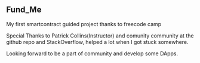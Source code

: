## Fund_Me

My first smartcontract guided project thanks to freecode camp

Special Thanks to Patrick Collins(Instructor) and comunity community at the github repo and StackOverflow, helped a lot when I got stuck somewhere.

Looking forward to be a part of community and develop some DApps.



